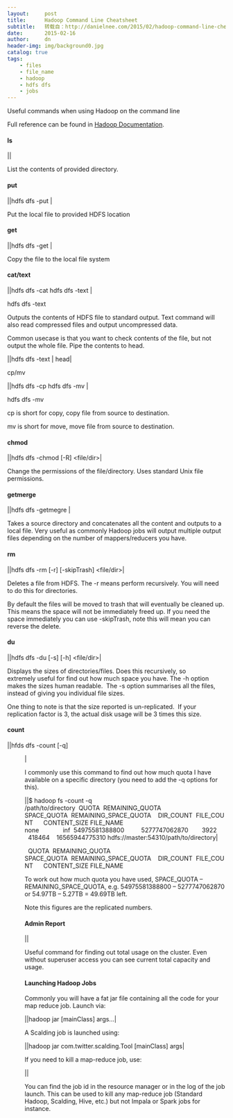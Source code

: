 ```yaml
---
layout:     post
title:      Hadoop Command Line Cheatsheet
subtitle:   转载自：http://danielnee.com/2015/02/hadoop-command-line-cheatsheet/
date:       2015-02-16
author:     dn
header-img: img/background0.jpg
catalog: true
tags:
    - files
    - file_name
    - hadoop
    - hdfs dfs
    - jobs
---
```


Useful commands when using Hadoop on the command line

Full reference can be found in [Hadoop Documentation](http://hadoop.apache.org/docs/current/hadoop-project-dist/hadoop-common/FileSystemShell.html).

#### ls







||

List the contents of provided directory.

#### put







||hdfs dfs -put <local file> <dst file>|

Put the local file to provided HDFS location

#### get







||hdfs dfs -get <hdfs loc> <local loc>|

Copy the file to the local file system

#### cat/text







||hdfs dfs -cat <file>hdfs dfs -text <file>|

hdfs dfs -text <file>

Outputs the contents of HDFS file to standard output. Text command will also read compressed files and output uncompressed data.

Common usecase is that you want to check contents of the file, but not output the whole file. Pipe the contents to head.



||hdfs dfs -text <file> | head|


cp/mv




||hdfs dfs -cp <source> <dst>hdfs dfs -mv <source> <dst>|

hdfs dfs -mv <source> <dst>

cp is short for copy, copy file from source to destination.

mv is short for move, move file from source to destination.

#### chmod







||hdfs dfs -chmod [-R] <mode> <file/dir>|

Change the permissions of the file/directory. Uses standard Unix file permissions.

#### getmerge







||hdfs dfs -getmegre <source dir> <local file>|

Takes a source directory and concatenates all the content and outputs to a local file. Very useful as commonly Hadoop jobs will output multiple output files depending on the number of mappers/reducers you have.

#### rm







||hdfs dfs -rm [-r] [-skipTrash] <file/dir>|

Deletes a file from HDFS. The -r means perform recursively. You will need to do this for directories.

By default the files will be moved to trash that will eventually be cleaned up. This means the space will not be immediately freed up. If you need the space immediately you can use -skipTrash, note this will mean you can reverse the delete.

#### du







||hdfs dfs -du [-s] [-h] <file/dir>|

Displays the sizes of directories/files. Does this recursively, so extremely useful for find out how much space you have. The -h option makes the sizes human readable.  The -s option summarises all the files, instead of giving you individual file sizes.

One thing to note is that the size reported is un-replicated.  If your replication factor is 3, the actual disk usage will be 3 times this size.

#### count







||hfds dfs -count [-q] <dir>|

I commonly use this command to find out how much quota I have available on a specific directory (you need to add the -q options for this).



||$ hadoop fs -count -q /path/to/directory  QUOTA  REMAINING_QUOTA     SPACE_QUOTA  REMAINING_SPACE_QUOTA    DIR_COUNT  FILE_COUNT      CONTENT_SIZE FILE_NAME   none              inf  54975581388800          5277747062870        3922       418464    16565944775310 hdfs://master:54310/path/to/directory|

  QUOTA  REMAINING_QUOTA     SPACE_QUOTA  REMAINING_SPACE_QUOTA    DIR_COUNT  FILE_COUNT      CONTENT_SIZE FILE_NAME

To work out how much quota you have used, SPACE_QUOTA – REMAINING_SPACE_QUOTA, e.g. 54975581388800 – 5277747062870 or 54.97TB – 5.27TB = 49.69TB left.

Note this figures are the replicated numbers.

#### Admin Report







||

Useful command for finding out total usage on the cluster. Even without superuser access you can see current total capacity and usage.

#### Launching Hadoop Jobs

Commonly you will have a fat jar file containing all the code for your map reduce job. Launch via:



||hadoop jar <jar> [mainClass] args...|

A Scalding job is launched using:



||hadoop jar <jar> com.twitter.scalding.Tool [mainClass] args|

If you need to kill a map-reduce job, use:



||

You can find the job id in the resource manager or in the log of the job launch. This can be used to kill any map-reduce job (Standard Hadoop, Scalding, Hive, etc.) but not Impala or Spark jobs for instance.
